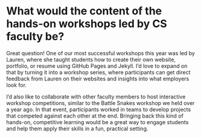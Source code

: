 # What would the content of the hands-on workshops led by CS faculty be?
Great question! One of our most successful workshops this year was led by Lauren, where she taught students how to create their own website, portfolio, or resume using GitHub Pages and Jekyll. I’d love to expand on that by turning it into a workshop series, where participants can get direct feedback from Lauren on their websites and insights into what employers look for.

I’d also like to collaborate with other faculty members to host interactive workshop competitions, similar to the Battle Snakes workshop we held over a year ago. In that event, participants worked in teams to develop projects that competed against each other at the end. Bringing back this kind of hands-on, competitive learning would be a great way to engage students and help them apply their skills in a fun, practical setting.
